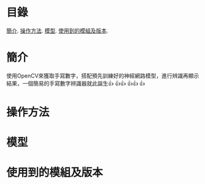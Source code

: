 # 目錄
[簡介](#簡介).
[操作方法](#操作方法).
[模型](#模型).
[使用到的模組及版本](#使用到的模組及版本).
# 簡介
使用OpenCV來獲取手寫數字，搭配預先訓練好的神經網路模型，進行辨識再顯示結果，一個簡易的手寫數字辨識器就此誕生:+1:
:thumbsup::+1:
:thumbsup::+1:
:thumbsup:
# 操作方法

# 模型

# 使用到的模組及版本

